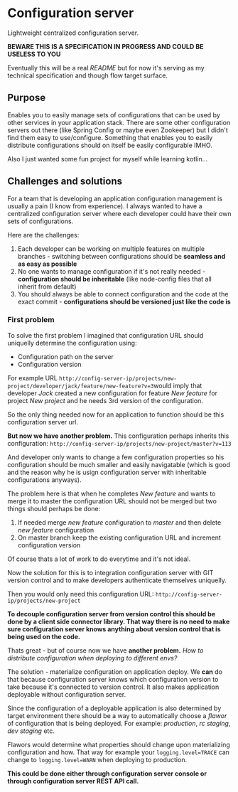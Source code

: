 # Configuration server

Lightweight centralized configuration server.

__BEWARE THIS IS A SPECIFICATION IN PROGRESS AND COULD BE USELESS TO YOU__

Eventually this will be a real _README_ but for now it's serving as my technical specification and though flow target surface.

## Purpose

Enables you to easily manage sets of configurations that can be used by other services in your application stack. There are some other configuration servers out there (like Spring Config or maybe even Zookeeper) but I didn't find them easy to use/configure. Something that enables you to easily distribute configurations should on itself be easily configurable IMHO.

Also I just wanted some fun project for myself while learning kotlin...

## Challenges and solutions

For a team that is developing an application configuration management is usually a pain (I know from experience). I always wanted to have a centralized configuration server where each developer could have their own sets of configurations. 

Here are the challenges:
1. Each developer can be working on multiple features on multiple branches - switching between configurations should be __seamless and as easy as possible__
2. No one wants to manage configuration if it's not really needed - __configuration should be inheritable__ (like node-config files that all inherit from default)
3. You should always be able to connect configuration and the code at the exact commit - __configurations should be versioned just like the code is__

### First problem
To solve the first problem I imagined that configuration URL should uniquelly determine the configuration using:
* Configuration path on the server
* Configuration version

For example URL `http://config-server-ip/projects/new-project/developer/jack/feature/new-feature?v=3`would imply that developer _Jack_ created a new configuration for feature _New feature_ for project _New project_ and he needs 3rd version of the configuration.

So the only thing needed now for an application to function should be this configuration server url.

__But now we have another problem.__
This configuration perhaps inherits this configuration:
`http://config-server-ip/projects/new-project/master?v=113`

And developer only wants to change a few configuration properties so his configuration should be much smaller and easily navigatable (which is good and the reason why he is usign configuration server with inheritable configurations anyways).

The problem here is that when he completes _New feature_ and wants to merge it to master the configuration URL should not be merged but two things should perhaps be done:
1. If needed merge _new feature_ configuration to _master_ and then delete _new feature_ configuration
2. On master branch keep the existing configuration URL and increment configuration version

Of course thats a lot of work to do everytime and it's not ideal.

Now the solution for this is to integration configuration server with GIT version control and to make developers authenticate themselves uniquelly.

Then you would only need this configuration URL:
`http://config-server-ip/projects/new-project`

__To decouple configuration server from version control this should be done by a client side connector library. That way there is no need to make sure configuration server knows anything about version control that is being used on the code.__

Thats great - but of course now we have __another problem.__
_How to distribute configuration when deploying to different envs?_

The solution - materialize configuration on application deploy.
We __can__ do that because configuration server knows which configuration version to take because it's connected to version control. It also makes application deployable without configuration server.

Since the configuration of a deployable application is also determined by target environment there should be a way to automatically choose a _flawor_ of configuration that is being deployed. For example: _production_, _rc staging_, _dev staging_ etc.

Flawors would determine what properties should change upon materializing configuration and how. That way for example your `logging.level=TRACE` can change to `logging.level=WARN` when deploying to production.

__This could be done either through configuration server console or through configuration server REST API call.__